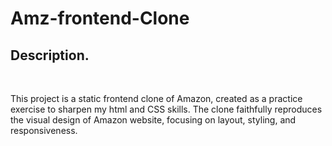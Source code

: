 # Amz-frontend-Clone
<h2> Description. </h2>
<br>
<p>
  This project is a static frontend clone of Amazon, created as a practice exercise to sharpen my html and CSS skills. The clone faithfully reproduces the visual design of Amazon website, focusing on layout, styling, and responsiveness.</p>
